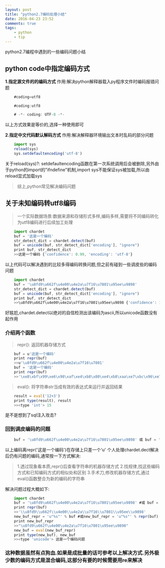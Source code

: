 ```yaml
---
layout: post
title: "python2.7编码处理小结"
date: 2016-04-23 23:52
comments: true
tags: 
	- python
	- tip
---
```


python2.7编程中遇到的一些编码问题小结

<!-- more -->
## python code中指定编码方式

**1.指定源文件的的编码方式**
作用:解决python解释器载入py程序文件时编码报错问题
```js
	#coding=utf8  
```

```js
	#coding:utf8
```

```js
	# -*- coding: UTF-8 -*-
```
以上方式效果是等价的,选择一种使用即可

**2.指定中文代码默认解码方式**
作用:解决解释器环境输出文本时乱码的部分问题
```js
	import sys
	reload(sys)
	sys.setdefaultencoding('utf-8')
```
关于reload(sys)?:
setdefaultencoding函数在第一次系统调用后会被删除,另外由于python的import的"ifndefine"机制,import sys不能保证sys被加载,所以由reload显式加载sys

> 综上,python常见解决编码问题

## 关于未知编码转utf8编码

> 一个实际数据场景:数据来源和存储形式多样,编码多样,需要将不同编码转化为utf8编码进行后续加工处理

```js
	import chardet
	buf = '这是一个编码'
	str_detect_dict = chardet.detect(buf)
	buf = unicode(buf, str_detect_dict['encoding'], "ignore")
	print buf, str_detect_dict
	>>这是一个编码 {'confidence': 0.99, 'encoding': 'utf-8'}
```

以上代码可以解决遇到的比较多得编码转换问题,但之前有碰到一些调皮些的编码问题
```js
	import chardet
	buf = '\u8fd9\u662f\u4e00\u4e2a\u7f16\u7801\u95ee\u9898'
	str_detect_dict = chardet.detect(buf)
	buf = unicode(buf, str_detect_dict['encoding'], "ignore")
	print buf, str_detect_dict
	>>\u8fd9\u662f\u4e00\u4e2a\u7f16\u7801\u95ee\u9898 {'confidence': 1.0, 'encoding': 'ascii'}
```
好尴尬,chardet.detect以绝对的自信检测出该编码为ascii,所以unicode函数没有起作用


### 介绍两个函数
>repr(): 返回机器存储方式

```js
	buf = u'这是一个编码'
	print repr(buf)
	>>u'\u8fd9\u662f\u4e00\u4e2a\u7f16\u7801'
	buf = '这是一个编码'
	print repr(buf) 
	>>'\xe8\xbf\x99\xe6\x98\xaf\xe4\xb8\x80\xe4\xb8\xaa\xe7\xbc\x96\xe7\xa0\x81'
```


>eval(): 将字符串str当成有效的表达式来运行并返回结果

```js	
	result = eval('12+3')
	print type(result), result
	>><type 'int'> 15
```

是不是想到了sql注入攻击?

### 回到调皮编码的问题

```js
	buf = '\u8fd9\u662f\u4e00\u4e2a\u7f16\u7801\u95ee\u9898' 或 buf = '乱码字符串'
```

以上编码离repr('这是一个编码')在存储上只差一个'u'
个人处理chardet.dect解决后仍有问题的编码,通常按一下方式解决:
>1.透过现象看本质,repr()后查看字符串的机器存储方式
>2.找规律,找这些编码方式和已知编码方式的相似处和区别
>3.手术刀,修改机器存储方式,通过eval()函数整合为新的编码的字符串

解决问题过程大概如下:

```js
	import chardet
	buf = '\u8fd9\u662f\u4e00\u4e2a\u7f16\u7801\u95ee\u9898' #或 buf = '一堆乱码'
	print repr(buf)
	>>'\\u8fd9\\u662f\\u4e00\\u4e2a\\u7f16\\u7801\\u95ee\\u9898'
	new_buf_repr = 'u"%s"' % buf #或new_buf_repr = 'u"%s"' % repr(buf)
	print new_buf_repr
	>>"\u8fd9\u662f\u4e00\u4e2a\u7f16\u7801\u95ee\u9898"
	new_buf = eval(new_buf_repr)
	print type(new_buf), new_buf
	>><type 'unicode'> 这是一个编码问题
```

### 这种数据虽然有点狗血.如果是成批量的话可参考以上解决方式.另外极少数的编码方式是混合编码,这部分有要的时候需要用re来解决
